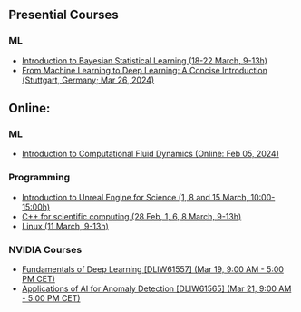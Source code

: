 ## Presential Courses

### ML
- [Introduction to Bayesian Statistical Learning (18-22 March, 9-13h)](https://www.gauss-centre.eu/trainingsworkshops/?dfxid=566)
- [From Machine Learning to Deep Learning: A Concise Introduction (Stuttgart, Germany; Mar 26, 2024)](https://www.hlrs.de/training/2024/dl-hlrs)

## Online:
### ML
- [Introduction to Computational Fluid Dynamics (Online: Feb 05, 2024)](https://www.hlrs.de/training/2024/CFD-ZIH)

### Programming
- [Introduction to Unreal Engine for Science (1, 8 and 15 March, 10:00-15:00h)](https://www.gauss-centre.eu/trainingsworkshops/?dfxid=562)
- [C++ for scientific computing (28 Feb, 1, 6, 8 March, 9-13h)](https://admin.kuleuven.be/icts/opleidingen/opleidingsaanbod/c-for-scientific-computing)
- [Linux (11 March, 9-13h)](https://admin.kuleuven.be/icts/opleidingen/opleidingsaanbod/linux-tools-online)

### NVIDIA Courses
- [Fundamentals of Deep Learning [DLIW61557] (Mar 19, 9:00 AM - 5:00 PM CET)](https://www.nvidia.com/gtc/session-catalog/?tab.allsessions=1700692987788001F1cG&search.sessiontype=1701905400491001STQ1&search=DLIW61557#/session/1694112676966001AIrI)
- [Applications of AI for Anomaly Detection [DLIW61565] (Mar 21, 9:00 AM - 5:00 PM CET)](https://www.nvidia.com/gtc/session-catalog/?tab.allsessions=1700692987788001F1cG&search.sessiontype=1701905400491001STQ1&search=DLIW61565#/session/1694112677451001AOTu)
